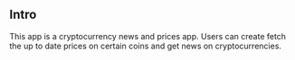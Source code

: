 ## Intro
This app is a cryptocurrency news and prices app. Users can create fetch the up to date prices on certain coins and get news on cryptocurrencies.